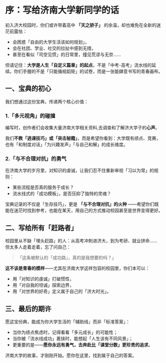 # 序：写给济南大学新同学的话  

初入济大校园时，你们或许带着高中 **「天之骄子」** 的余温，却也难免在全新的迷茫前露怯：  

- 会困惑「自由的大学生活该如何规划」，  
- 会在社团、学业、社交的拉扯中感到无措，  
- 甚至在看似「司空见惯」的日常里，撞见荒谬与无奈……  

但请记住：**大学是人生「自定义篇章」的起点**，不是「中考-高考」流水线的延续。你们手握的不是「只能循规蹈矩」的试卷，而是一张能肆意书写的青春画布。  

## 一、宝典的初心  

我们想通过这份宝典，传递两个核心价值：  

### 1.「多元视角」的碰撞  

编写时，创作者们会收集大量济南大学相关资料,去调查和了解济大学子的**心声**。  

我们**不教「逃课技巧」或「突击秘籍」**，而是希望你看到：大学既有绩点、竞赛，也有「和制度对话」「为兴趣发声」「与自己和解」的成长维度。  

### 2.「与不合理对抗」的勇气  

在济南大学的岁月里，对知识的虔诚，让我们忍不住重新审视「习以为常」的规则：  

- 某些流程是否真的服务于成长？  
- 流水线式的「成功模板」，是否压抑了独特的灵魂？  

宝典记录的不仅是「生存技巧」，更是 **「与不合理对抗」的火种** ——希望你们既能在迷茫时找到参考，也能在某天，用自己的方式推动校园甚至是世界变得更好。  

## 二、写给所有「赶路者」  

校园里从不缺「埋头赶路」的人：从高考冲刺进济大，到为考研、就业拼命…… 但太多人走着走着，忘了问自己：  

> 「这条被默认的「成功路」，真的是我想要的吗？」  

**这不该是青春的模样**——尤其在济南大学这样包容的校园里，你们本可以：  

- 用「对知识的虔诚」打破惯性，  
- 用「对自我的坦诚」探索边界，  
- 用「对世界的好奇」定义属于自己的「济大时光」。  

## 三、最后的期许  

愿这宝份典，能成为你大学生活的「辅助线」而非「标准答案」：  

- 当你为绩点焦虑时，记得看看「多元成长」的可能性；  
- 当你被「流水线成功」裹挟时，能想起「人生该有不同风景」；  
- 更重要的是——**愿你永远有勇气，去奔赴比「课堂分数」更珍贵的追求**。  

济南大学的故事，才刚刚开始。愿你在这里，找到属于自己的答案。
